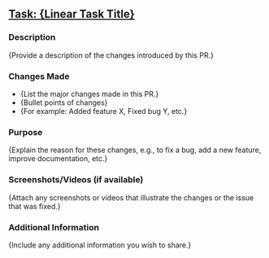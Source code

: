 ## [Task: {Linear Task Title}](https://linear.app/friday-night-push/issue/{issue_key})

### Description

{Provide a description of the changes introduced by this PR.}

### Changes Made

- {List the major changes made in this PR.}
- {Bullet points of changes}
- {For example: Added feature X, Fixed bug Y, etc.}

### Purpose

{Explain the reason for these changes, e.g., to fix a bug, add a new feature, improve documentation, etc.}

### Screenshots/Videos (if available)

{Attach any screenshots or videos that illustrate the changes or the issue that was fixed.}

### Additional Information

{Include any additional information you wish to share.}
